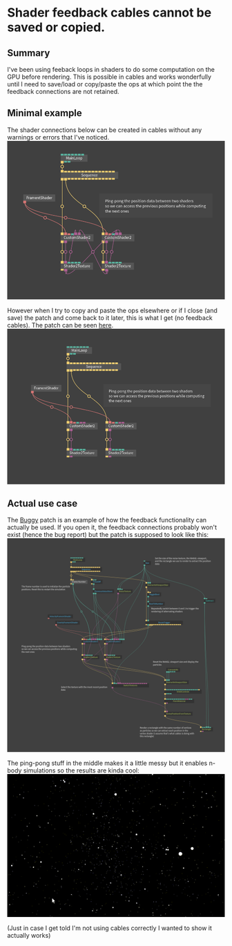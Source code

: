 # Shader feedback cables cannot be saved or copied.

## Summary
I've been using feeback loops in shaders to do some computation on the GPU before rendering. This is possible in cables and works wonderfully until I need to save/load or copy/paste the ops at which point the the feedback connections are not retained.

## Minimal example
The shader connections below can be created in cables without any warnings or errors that I've noticed.
![feedback-cables-expected](feedback-expected.png) 

However when I try to copy and paste the ops elsewhere or if I close (and save) the patch and come back to it later, this is what I get (no feedback cables). The patch can be seen [here](https://cables.gl/p/5ded870171812c58d5b12059?s=0sxmsLQ7woY1XTyf).
![feedback-cables-actual](feedback-actual.png) 

## Actual use case
The [Buggy](https://cables.gl/p/5d632b1a39bc0245fe2d6f95?s=bfTuFI7EU1oU8Dq4) patch is an example of how the feedback functionality can actually be used. If you open it, the feedback connections probably won't exist (hence the bug report) but the patch is supposed to look like this:
![gravity-cables](gravity.png) 

The ping-pong stuff in the middle makes it a little messy but it enables n-body simulations so the results are kinda cool:
![gravity-gif](gravity.gif)

(Just in case I get told I'm not using cables correctly I wanted to show it actually works)
